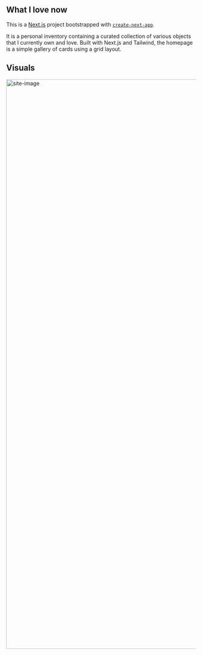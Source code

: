 ## What I love now

This is a [Next.js](https://nextjs.org/) project bootstrapped with [`create-next-app`](https://github.com/vercel/next.js/tree/canary/packages/create-next-app).

It is a personal inventory containing a curated collection of various objects that I currently own and love. Built with Next.js and Tailwind, the homepage is a simple gallery of cards using a grid layout. 

## Visuals
<img width="1511" alt="site-image" src="https://github.com/tangaroo/what-i-love-now/assets/75140334/3e953aab-1d77-48c6-9056-015d9f0421f1">
